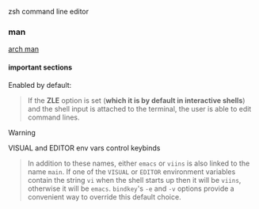 zsh command line editor

### man

[arch man](https://man.archlinux.org/man/zshzle.1)

#### important sections

Enabled by default:

> If the **ZLE** option is set (**which it is by default in interactive shells**) and the shell input is attached to the terminal, the user is able to edit command lines.

> [!warning]
> VISUAL and EDITOR env vars control keybinds
> > In addition to these names, either `emacs` or `viins` is also linked to the name `main`.  If one of the `VISUAL` or `EDITOR` environment variables contain the string `vi` when the shell starts up then it will be `viins`, otherwise it will be `emacs`.  `bindkey`'s `-e` and `-v` options provide a convenient way to override this default choice.


